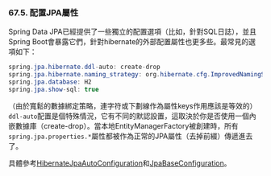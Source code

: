 ### 67.5. 配置JPA屬性

Spring Data JPA已經提供了一些獨立的配置選項（比如，針對SQL日誌），並且Spring Boot會暴露它們，針對hibernate的外部配置屬性也更多些。最常見的選項如下：
```java
spring.jpa.hibernate.ddl-auto: create-drop
spring.jpa.hibernate.naming_strategy: org.hibernate.cfg.ImprovedNamingStrategy
spring.jpa.database: H2
spring.jpa.show-sql: true
```
（由於寬鬆的數據綁定策略，連字符或下劃線作為屬性keys作用應該是等效的）`ddl-auto`配置是個特殊情況，它有不同的默認設置，這取決於你是否使用一個內嵌數據庫（create-drop）。當本地EntityManagerFactory被創建時，所有`spring.jpa.properties.*`屬性都被作為正常的JPA屬性（去掉前綴）傳遞進去了。

具體參考[HibernateJpaAutoConfiguration](http://github.com/spring-projects/spring-boot/tree/master/spring-boot-autoconfigure/src/main/java/org/springframework/boot/autoconfigure/orm/jpa/HibernateJpaAutoConfiguration.java)和[JpaBaseConfiguration](http://github.com/spring-projects/spring-boot/tree/master/spring-boot-autoconfigure/src/main/java/org/springframework/boot/autoconfigure/orm/jpa/JpaBaseConfiguration.java)。
